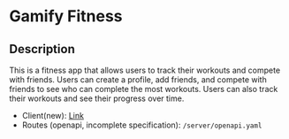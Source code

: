 # Gamify Fitness

## Description
This is a fitness app that allows users to track their workouts and compete with friends. Users can create a profile, add friends, and compete with friends to see who can complete the most workouts. Users can also track their workouts and see their progress over time.
- Client(new): [Link](https://github.com/dvip1/rewardBasedSocialMedia-client)
- Routes (openapi, incomplete specification): `/server/openapi.yaml`
